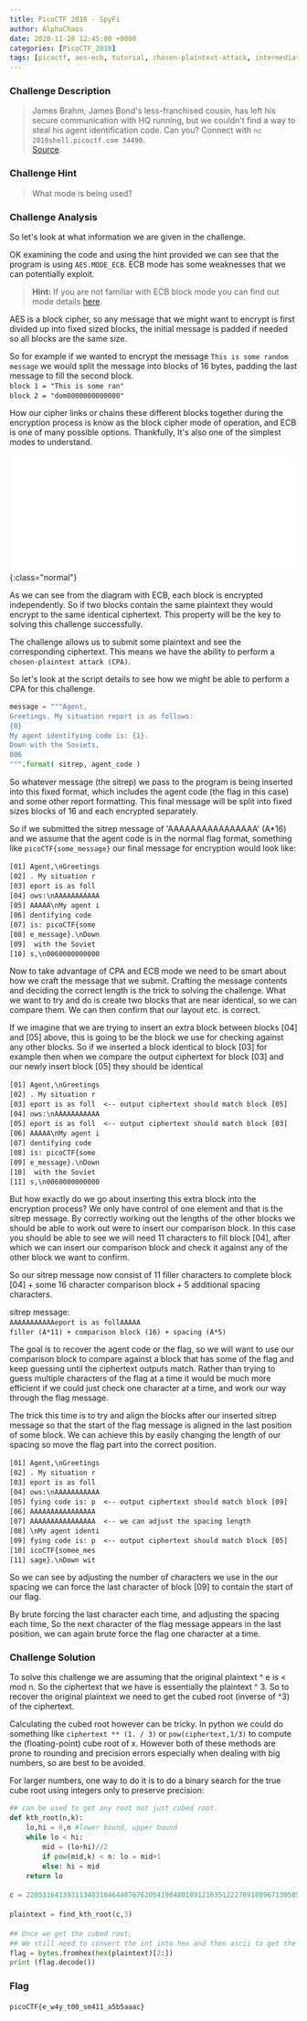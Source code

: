 ```yaml
---
title: PicoCTF 2018 - SpyFi
author: AlphaChaos
date: 2020-11-28 12:45:00 +0000
categories: [PicoCTF_2018]
tags: [picoctf, aes-ecb, tutorial, chosen-plaintext-attack, intermediate]     # TAG names should always be lowercase
---
```


### Challenge Description

> James Brahm, James Bond's less-franchised cousin, has left his secure communication with HQ running, but we couldn't find a way to steal his agent identification code. Can you? Connect with `nc 2018shell.picoctf.com 34490`.  
[Source](../../assets/challs/picoctf2018/spy_terminal_no_flag.py).

### Challenge Hint

> What mode is being used?

### Challenge Analysis

So let's look at what information we are given in the challenge.  

OK examining the code and using the hint provided we can see that the program is using `AES.MODE_ECB`. ECB mode has some weaknesses that we can potentially exploit.

> **Hint:** If you are not familiar with ECB block mode you can find out mode details [here](https://en.wikipedia.org/wiki/Block_cipher_mode_of_operation#Electronic_Codebook_(ECB)).

AES is a block cipher, so any message that we might want to encrypt is first divided up into fixed sized blocks, the initial message is padded if needed so all blocks are the same size. 

So for example if we wanted to encrypt the message `This is some random message` we would split the message into blocks of 16 bytes, padding the last message to fill the second block.  
` block 1 = "This is some ran" `  
` block 2 = "dom0000000000000" `

How our cipher links or chains these different blocks together during the encryption process is know as the block cipher mode of operation, and ECB is one of many possible options. Thankfully, It's also one of the simplest modes to understand.

![ECB](../../assets/challs/picoctf2018/ECB_encryption.png){:class="normal"}

As we can see from the diagram with ECB, each block is encrypted independently. So if two blocks contain the same plaintext they would encrypt to the same identical ciphertext. This property will be the key to solving this challenge successfully.

The challenge allows us to submit some plaintext and see the corresponding ciphertext. This means we have the ability to perform a `chosen-plaintext attack (CPA)`.  

So let's look at the script details to see how we might be able to perform a CPA for this challenge.

```python
message = """Agent,
Greetings. My situation report is as follows:
{0}
My agent identifying code is: {1}.
Down with the Soviets,
006
""".format( sitrep, agent_code )
```

So whatever message (the sitrep) we pass to the program is being inserted into this fixed format, which includes the agent code (the flag in this case) and some other report formatting. This final message will be split into fixed sizes blocks of 16 and each encrypted separately.

So if we submitted the sitrep message of 'AAAAAAAAAAAAAAAA' (A*16) and we assume that the agent code is in the normal flag format, something like `picoCTF{some_message}` our final message for encryption would look like:  

`[01] Agent,\nGreetings `  
`[02] . My situation r  `  
`[03] eport is as foll  `  
`[04] ows:\nAAAAAAAAAAA `  
`[05] AAAAA\nMy agent i `  
`[06] dentifying code   `  
`[07] is: picoCTF{some  `  
`[08] e_message}.\nDown  `  
`[09]  with the Soviet `  
`[10] s,\n0060000000000 `  

Now to take advantage of CPA and ECB mode we need to be smart about how we craft the message that we submit. Crafting the message contents and deciding the correct length is the trick to solving the challenge. What we want to try and do is create two blocks that are near identical, so we can compare them. We can then confirm that our layout etc. is correct.

If we imagine that we are trying to insert an extra block between blocks [04] and [05] above, this is going to be the block we use for checking against any other blocks. So if we inserted a block identical to block [03] for example then when we compare the output ciphertext for block [03] and our newly insert block [05] they should be identical

`[01] Agent,\nGreetings `  
`[02] . My situation r  `  
`[03] eport is as foll  <-- output ciphertext should match block [05] `  
`[04] ows:\nAAAAAAAAAAA `  
`[05] eport is as foll  <-- output ciphertext should match block [03] `  
`[06] AAAAA\nMy agent i `  
`[07] dentifying code   `  
`[08] is: picoCTF{some  `  
`[09] e_message}.\nDown `  
`[10]  with the Soviet  `  
`[11] s,\n0060000000000 `  

But how exactly do we go about inserting this extra block into the encryption process? We only have control of one element and that is the sitrep message. By correctly working out the lengths of the other blocks we should be able to work out were to insert our comparison block. In this case you should be able to see we will need 11 characters to fill block [04], after which we can insert our comparison block and check it against any of the other block we want to confirm.

So our sitrep message now consist of 11 filler characters to complete block [04] + some 16 character comparison block + 5 additional spacing characters.  

sitrep message:  
`AAAAAAAAAAAeport is as follAAAAA`  
`filler (A*11) + comparison block (16) + spacing (A*5)`

The goal is to recover the agent code or the flag, so we will want to use our comparison block to compare against a block that has some of the flag and keep guessing until the ciphertext outputs match. Rather than trying to guess multiple characters of the flag at a time it would be much more efficient if we could just check one character at a time, and work our way through the flag message.

The trick this time is to try and align the blocks after our inserted sitrep message so that the start of the flag message is aligned in the last position of some block. We can achieve this by easily changing the length of our spacing so move the flag part into the correct position.

`[01] Agent,\nGreetings `  
`[02] . My situation r  `  
`[03] eport is as foll   `  
`[04] ows:\nAAAAAAAAAAA `  
`[05] fying code is: p  <-- output ciphertext should match block [09] `  
`[06] AAAAAAAAAAAAAAAA `  
`[07] AAAAAAAAAAAAAAAA  <-- we can adjust the spacing length  `  
`[08] \nMy agent identi `  
`[09] fying code is: p  <-- output ciphertext should match block [05]`  
`[10] icoCTF{somee_mes `  
`[11] sage}.\nDown wit`  

So we can see by adjusting the number of characters we use in the our spacing we can force the last character of block [09] to contain the start of our flag.

By brute forcing the last character each time, and adjusting the spacing each time, So the next character of the flag message appears in the last position, we can again brute force the flag one character at a time.





### Challenge Solution

To solve this challenge we are assuming that the original plaintext ^ e is < mod n. So the ciphertext that we have is essentially the plaintext ^ 3. So to recover the original plaintext we need to get the cubed root (inverse of ^3) of the ciphertext.

Calculating the cubed root however can be tricky. In python we could do something like `ciphertext ** (1. / 3)` or `pow(ciphertext,1/3)` to compute the (floating-point) cube root of x. However both of these methods are prone to rounding and precision errors especially when dealing with big numbers, so are best to be avoided.

For larger numbers, one way to do it is to do a binary search for the true cube root using integers only to preserve precision:

```python
## can be used to get any root not just cubed root.
def kth_root(n,k):
    lo,hi = 0,n #lower bound, upper bound
    while lo < hi:
        mid = (lo+hi)//2
        if pow(mid,k) < n: lo = mid+1
        else: hi = mid
    return lo

c = 2205316413931134031046440767620541984801091216351222789180967130585669043554866325905770867150377611820746759815247778516899403229047066700396787852388511389893043279713280998235746440322483431305358901578692935378439077796777060321410661

plaintext = find_kth_root(c,3)

## Once we get the cubed root,
## We still need to convert the int into hex and then ascii to get the flag.
flag = bytes.fromhex(hex(plaintext)[2:])
print (flag.decode())
```

### Flag

`picoCTF{e_w4y_t00_sm411_a5b5aaac}`
